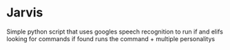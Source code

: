 # Jarvis
Simple python script that uses googles speech recognition to run if and elifs looking for commands if found runs the command + multiple personalitys
